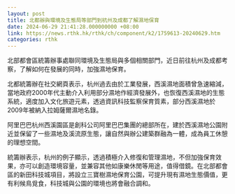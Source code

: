 ```yaml
---
layout: post
title: 北都辦與環境及生態局等部門到杭州及成都了解濕地保育
date: 2024-06-29 21:41:28.000000000 +08:00
link: https://news.rthk.hk/rthk/ch/component/k2/1759613-20240629.htm
categories: rthk
---
```


北部都會區統籌辦事處聯同環境及生態局與多個相關部門，近日前往杭州及成都考察，了解如何在發展的同時，加強濕地保育。

北都統籌辦在社交網頁表示，杭州過去由於工業發展，西溪濕地面積曾急速縮減，當地政府2000年代主動介入利用部分濕地作經濟發展外，也恢復西溪濕地的生態系統，適度加入文化旅遊元素，透過資訊科技監察保育質素，部分西溪濕地於2009年被納入拉姆薩爾濕地名錄。

阿里巴巴杭州西溪園區是創科公司阿里巴巴集團的總部所在，建於西溪濕地公園附近並保留了一些濕地及溪流原生態，讓自然與辦公建築群融為一體，成為員工休憩的理想空間。

統籌辦表示，杭州的例子顯示，透過積極介入修復和管理濕地，不但加強保育效果，亦可以創造環境容量，並兼容其他如康樂休閒等用途，值得借鏡。在北部都會區的新田科技城項目，將設立三寶樹濕地保育公園，可提升現有濕地生態價值，更有利候鳥覓食，科技城與公園的環境也將會融合調和。
